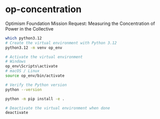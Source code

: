 # op-concentration
Optimism Foundation Mission Request: Measuring the Concentration of Power in the Collective

```bash
which python3.12
# Create the virtual environment with Python 3.12
python3.12 -m venv op_env

# Activate the virtual environment
# Windows
op_env\Scripts\activate
# macOS / Linux
source op_env/bin/activate

# Verify the Python version
python --version

python -m pip install -e .

# Deactivate the virtual environment when done
deactivate


```